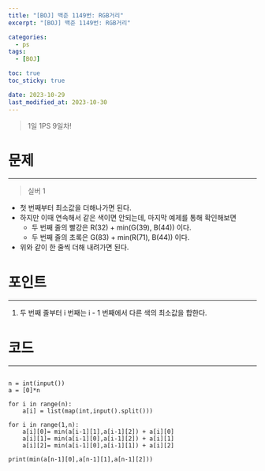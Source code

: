 ```yaml
---
title: "[BOJ] 백준 1149번: RGB거리"
excerpt: "[BOJ] 백준 1149번: RGB거리"

categories:
  - ps
tags:
  - [BOJ]

toc: true
toc_sticky: true

date: 2023-10-29
last_modified_at: 2023-10-30
---
```


> 1일 1PS 9일차!

# 문제

---

> 실버 1

- 첫 번째부터 최소값을 더해나가면 된다.
- 하지만 이때 연속해서 같은 색이면 안되는데, 마지막 예제를 통해 확인해보면
  - 두 번째 줄의 빨강은 R(32) + min(G(39), B(44)) 이다.
  - 두 번째 줄의 초록은 G(83) + min(R(71), B(44)) 이다.
- 위와 같이 한 줄씩 더해 내려가면 된다.

# 포인트

---

1. 두 번째 줄부터 i 번째는 i - 1 번째에서 다른 색의 최소값을 합한다.

# 코드

---

```

n = int(input())
a = [0]*n

for i in range(n):
    a[i] = list(map(int,input().split()))

for i in range(1,n):
    a[i][0]= min(a[i-1][1],a[i-1][2]) + a[i][0]
    a[i][1]= min(a[i-1][0],a[i-1][2]) + a[i][1]
    a[i][2]= min(a[i-1][0],a[i-1][1]) + a[i][2]

print(min(a[n-1][0],a[n-1][1],a[n-1][2]))

```
